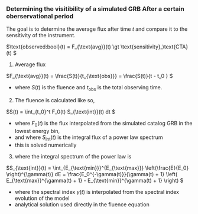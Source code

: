 ### Determining the visitibility of a simulated GRB After a certain oberservational period

The goal is to determine the average flux after time $t$ and compare it to the sensitivity of the instrument.

$\text{observed:bool}(t) = F_{\text{avg}}(t) \gt \text{sensitivity}_\text{CTA}(t) $

1. Average flux

$F_{\text{avg}}(t) = \frac{S(t)}{t_{\text{obs}}} = \frac{S(t)}{t - t_0 } $
   - where $S(t)$ is the fluence and $t_{\text{obs}}$ is the total observing time.


2. The fluence is calculated like so,

$S(t) = \int_{t_0}^t F_0(t) S_{\text{int}}(t) dt $
   - where $F_0(t)$ is the flux interpolated from the simulated catalog GRB in the lowest energy bin,
   - and where $S_{\text{int}}(t)$ is the integral flux of a power law spectrum
   - this is solved numerically

3. where the integral spectrum of the power law is

$S_{\text{int}}(t) = \int_{E_{\text{min}}}^{E_{\text{max}}} \left(\frac{E}{E_0} \right)^{\gamma(t)} dE = \frac{E_0^{-\gamma(t)}}{\gamma(t) + 1} \left( E_{\text{max}}^{\gamma(t) + 1} - E_{\text{min}}^{\gamma(t) + 1} \right)  $
   - where the spectral index $\gamma(t)$ is interpolated from the spectral index evolution of the model
   - analytical solution used directly in the fluence equation

